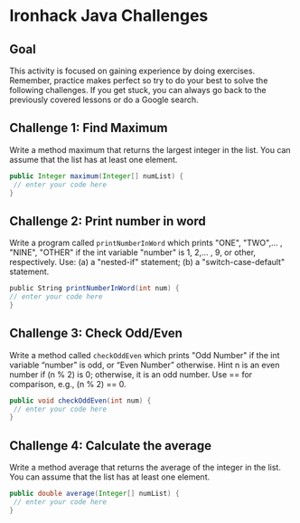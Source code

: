 # Ironhack Java Challenges

## Goal

This activity is focused on gaining experience by doing exercises. Remember, practice makes perfect so try to do your best to solve the following challenges. If you get stuck, you can always go back to the previously covered lessons or do a Google search.

## Challenge 1: Find Maximum

Write a method maximum that returns the largest integer in the list. You can assume that the list has at least one element.
```java
public Integer maximum(Integer[] numList) { 
 // enter your code here 
}
```

## Challenge 2: Print number in word
Write a program called `printNumberInWord` which prints "ONE", "TWO",... , "NINE", "OTHER" if the int variable "number" is 1, 2,... , 9, or other, respectively. Use:
  (a) a "nested-if" statement;
  (b) a "switch-case-default" statement.
  ```java
public String printNumberInWord(int num) {
 // enter your code here
}
```

## Challenge 3: Check Odd/Even

Write a method called `checkOddEven` which prints "Odd Number" if the int variable “number” is odd, or “Even Number” otherwise.
Hint n is an even number if (n % 2) is 0; otherwise, it is an odd number. Use == for comparison, e.g., (n % 2) == 0.
```java
public void checkOddEven(int num) { 
 // enter your code here 
}
```


## Challenge 4: Calculate the average
Write a method average that returns the average of the integer in the list. You can assume that the list has at least one element.
```java
public double average(Integer[] numList) { 
 // enter your code here 
}
```

